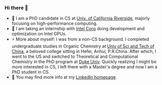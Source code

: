 ### Hi there 👋

<!--
**yzhaiustc/yzhaiustc** is a ✨ _special_ ✨ repository because its `README.md` (this file) appears on your GitHub profile.

Here are some ideas to get you started:

- 🔭 I’m currently working on ...
- 🌱 I’m currently learning ...
- 👯 I’m looking to collaborate on ...
- 🤔 I’m looking for help with ...
- 💬 Ask me about ...
- 📫 How to reach me: ...
- 😄 Pronouns: ...
- ⚡ Fun fact: ...
-->
- 🔭 I am a PhD candidate in CS at [Univ. of California Riverside](https://www.ucr.edu/), majorly focusing on high-performance computing.
- 🌱 I am taking an internship with [Intel Corp](https://www.intel.com/content/www/us/en/homepage.html) doing development and optimization on Intel GPUs.
- ⚡ More about myself: I was from a non-CS background. I completed undergraduate studies in Organic Chemistry at [Univ of Sci and Tech of China](https://en.ustc.edu.cn/), a beloved college sitting in Hefei, Anhui, P.R.China. After which, I went to the US and switched to Theoretical and Computational Chemistry in the PhD program at [Duke Univ](https://duke.edu/). Quickly realizing I might be more interested in CS, I left there with a Master's degree and now I am a PhD student in CS.
- 💬 You may find more info at my [LinkedIn homepage](https://www.linkedin.com/in/yujia-zhai-ustc/).
